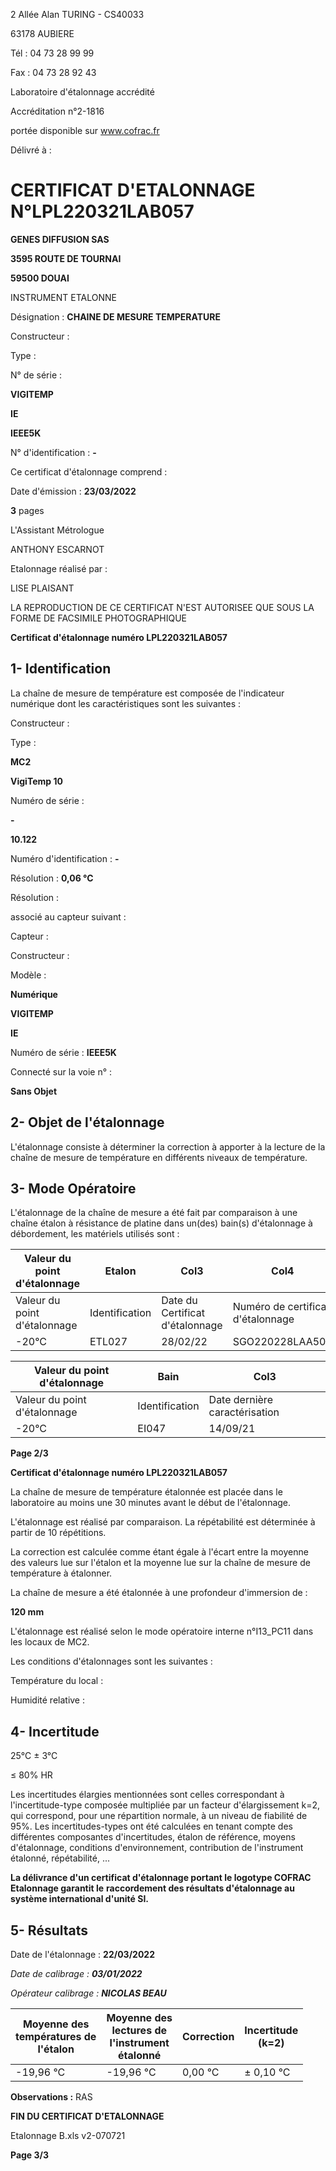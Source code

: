 2 Allée Alan TURING - CS40033

63178 AUBIERE

Tél : 04 73 28 99 99

Fax : 04 73 28 92 43


Laboratoire d'étalonnage accrédité

Accréditation n°2-1816

portée disponible sur www.cofrac.fr


Délivré à :

# **CERTIFICAT D'ETALONNAGE** **N°LPL220321LAB057**

**GENES DIFFUSION SAS**

**3595 ROUTE DE TOURNAI**

**59500  DOUAI**


INSTRUMENT ETALONNE

Désignation : **CHAINE DE MESURE TEMPERATURE**


Constructeur :

Type :

N° de série :


**VIGITEMP**

**IE**

**IEEE5K**


N° d'identification : **-**

Ce certificat d'étalonnage comprend :


Date d'émission : **23/03/2022**

**3** pages

L'Assistant Métrologue

ANTHONY ESCARNOT


Etalonnage réalisé par :


LISE PLAISANT


LA REPRODUCTION DE CE CERTIFICAT N'EST AUTORISEE QUE SOUS LA FORME DE FACSIMILE PHOTOGRAPHIQUE

**Certificat d'étalonnage numéro LPL220321LAB057**
## **1- Identification**

La chaîne de mesure de température est composée de l'indicateur numérique dont les caractéristiques
sont les suivantes :


Constructeur :

Type :


**MC2**

**VigiTemp 10**


Numéro de série :

**-**


**10.122**


Numéro d'identification : **-**

Résolution : **0,06 °C**


Résolution :


associé au capteur suivant :

Capteur :

Constructeur :

Modèle :


**Numérique**

**VIGITEMP**

**IE**


Numéro de série : **IEEE5K**


Connecté sur la voie n° :


**Sans Objet**

## **2- Objet de l'étalonnage**

L'étalonnage consiste à déterminer la correction à apporter à la lecture de la chaîne de mesure de
température en différents niveaux de température.
## **3- Mode Opératoire**

L'étalonnage de la chaîne de mesure a été fait par comparaison à une chaîne étalon à résistance de
platine dans un(des) bain(s) d'étalonnage à débordement, les matériels utilisés sont :


|Valeur du point d'étalonnage|Etalon|Col3|Col4|
|---|---|---|---|
|Valeur du point d'étalonnage|Identification|Date du<br>Certificat<br>d'étalonnage|Numéro de certificat d'étalonnage|
|-20°C|ETL027|28/02/22|SGO220228LAA502|


|Valeur du point d'étalonnage|Bain|Col3|
|---|---|---|
|Valeur du point d'étalonnage|Identification|Date dernière caractérisation|
|-20°C|EI047|14/09/21|


**Page 2/3**



**Certificat d'étalonnage numéro LPL220321LAB057**

La chaîne de mesure de température étalonnée est placée dans le laboratoire au moins une 30 minutes
avant le début de l'étalonnage.

L'étalonnage est réalisé par comparaison. La répétabilité est déterminée à partir de 10 répétitions.

La correction est calculée comme étant égale à l'écart entre la moyenne des valeurs lue sur l'étalon et la
moyenne lue sur la chaîne de mesure de température à étalonner.


La chaîne de mesure a été étalonnée à une profondeur d'immersion de :


**120 mm**


L'étalonnage est réalisé selon le mode opératoire interne n°I13_PC11 dans les locaux de MC2.

Les conditions d'étalonnages sont les suivantes :


Température du local :

Humidité relative :
## **4- Incertitude**


25°C ± 3°C

≤ 80% HR


Les incertitudes élargies mentionnées sont celles correspondant à l'incertitude-type composée multipliée
par un facteur d'élargissement k=2, qui correspond, pour une répartition normale, à un niveau de fiabilité
de 95%. Les incertitudes-types ont été calculées en tenant compte des différentes composantes
d'incertitudes, étalon de référence, moyens d'étalonnage, conditions d'environnement, contribution de
l'instrument étalonné, répétabilité, ...

**La délivrance d'un certificat d'étalonnage portant le logotype COFRAC Etalonnage garantit le**
**raccordement des résultats d'étalonnage au système international d'unité SI.**
## **5- Résultats**


Date de l'étalonnage : **22/03/2022**

_Date de calibrage :_ _**03/01/2022**_


_Opérateur calibrage :_ _**NICOLAS BEAU**_





|Moyenne des<br>températures de<br>l'étalon|Moyenne des<br>lectures de<br>l'instrument<br>étalonné|Correction|Incertitude<br>(k=2)|
|---|---|---|---|
|-19,96 °C|-19,96 °C|0,00 °C|± 0,10 °C|


**Observations :** RAS

**FIN DU CERTIFICAT D'ETALONNAGE**

Etalonnage B.xls v2-070721


**Page 3/3**

